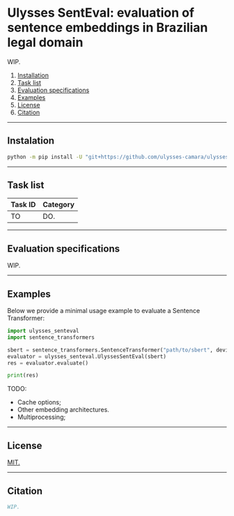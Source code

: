 # Ulysses SentEval: evaluation of sentence embeddings in Brazilian legal domain
WIP.

1. [Installation](#installation)
2. [Task list](#task-list)
3. [Evaluation specifications](#evaluation-specifications)
4. [Examples](#examples)
5. [License](#license)
6. [Citation](#citation)

---

## Instalation

```bash
python -m pip install -U "git+https://github.com/ulysses-camara/ulysses-senteval"
```

---

## Task list

Task ID | Category | 
:--     | :--      |
TO      | DO.      |

---

## Evaluation specifications

WIP.

---


## Examples

Below we provide a minimal usage example to evaluate a Sentence Transformer:

```python
import ulysses_senteval
import sentence_transformers

sbert = sentence_transformers.SentenceTransformer("path/to/sbert", device="cuda:0")
evaluator = ulysses_senteval.UlyssesSentEval(sbert)
res = evaluator.evaluate()

print(res)
```

TODO:
- Cache options;
- Other embedding architectures.
- Multiprocessing;

---

## License
[MIT.](./LICENSE)

---

## Citation

```bibtex
WIP.
```
